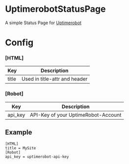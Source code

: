 # UptimerobotStatusPage
A simple Status Page for [Uptimerobot](https://uptimerobot.com)

# Config
### [HTML]
| Key | Description |
|-----|-------------|
|title| Used in title-attr and header|
### [Robot]
| Key | Description |
|-----|-------------|
|api_key| API-Key of your UptimeRobot-Account|
## Example
```
[HTML]
title = MySite
[Robot]
api_key = uptimerobot-api-key
```
